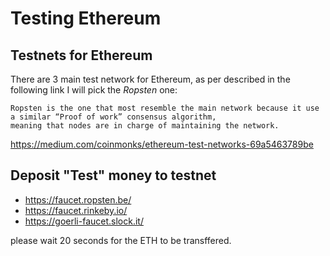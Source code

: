# Testing Ethereum
## Testnets for Ethereum
There are 3 main test network for Ethereum, as per described in the following link I will pick the *Ropsten* one:
```
Ropsten is the one that most resemble the main network because it use a similar “Proof of work” consensus algorithm, 
meaning that nodes are in charge of maintaining the network.
```
https://medium.com/coinmonks/ethereum-test-networks-69a5463789be


## Deposit "Test" money to testnet
- https://faucet.ropsten.be/
- https://faucet.rinkeby.io/
- https://goerli-faucet.slock.it/

please wait 20 seconds for the ETH to be transffered.
